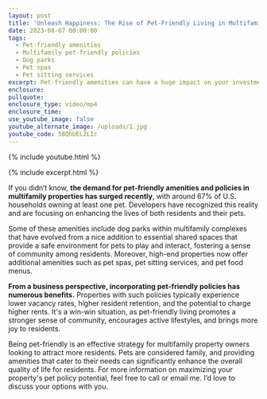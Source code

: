 ```yaml
---
layout: post
title: 'Unleash Happiness: The Rise of Pet-Friendly Living in Multifamily Properties'
date: 2023-08-07 00:00:00
tags:
  - Pet-friendly amenities
  - Multifamily pet-friendly policies
  - Dog parks
  - Pet spas
  - Pet sitting services
excerpt: Pet-friendly amenities can have a huge impact on your investment property.
enclosure:
pullquote:
enclosure_type: video/mp4
enclosure_time:
use_youtube_image: false
youtube_alternate_image: /uploads/1.jpg
youtube_code: 58QhUELZLIc
---
```

{% include youtube.html %}

{% include excerpt.html %}

If you didn’t know, **the demand for pet-friendly amenities and policies in multifamily properties has surged recently**, with around 67% of U.S. households owning at least one pet. Developers have recognized this reality and are focusing on enhancing the lives of both residents and their pets.

Some of these amenities include dog parks within multifamily complexes that have evolved from a nice addition to essential shared spaces that provide a safe environment for pets to play and interact, fostering a sense of community among residents. Moreover, high-end properties now offer additional amenities such as pet spas, pet sitting services, and pet food menus.

**From a business perspective, incorporating pet-friendly policies has numerous benefits.** Properties with such policies typically experience lower vacancy rates, higher resident retention, and the potential to charge higher rents. It's a win-win situation, as pet-friendly living promotes a stronger sense of community, encourages active lifestyles, and brings more joy to residents.

Being pet-friendly is an effective strategy for multifamily property owners looking to attract more residents. Pets are considered family, and providing amenities that cater to their needs can significantly enhance the overall quality of life for residents. For more information on maximizing your property's pet policy potential, feel free to call or email me. I’d love to discuss your options with you.